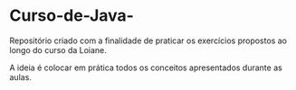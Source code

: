 # Curso-de-Java-
Repositório criado com a finalidade de praticar os exercícios propostos ao longo do curso da Loiane.

A ideia é colocar em prática todos os conceitos apresentados durante as aulas.  
